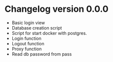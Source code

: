 # Changelog version 0.0.0

* Basic login view
* Database creation script
* Script for start docker with postgres.
* Login function
* Logout function 
* Proxy function
* Read db password from pass

